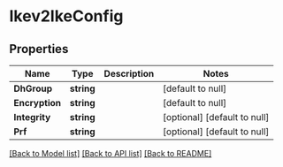 # Ikev2IkeConfig

## Properties
Name | Type | Description | Notes
------------ | ------------- | ------------- | -------------
**DhGroup** | **string** |  | [default to null]
**Encryption** | **string** |  | [default to null]
**Integrity** | **string** |  | [optional] [default to null]
**Prf** | **string** |  | [optional] [default to null]

[[Back to Model list]](../README.md#documentation-for-models) [[Back to API list]](../README.md#documentation-for-api-endpoints) [[Back to README]](../README.md)


